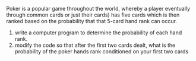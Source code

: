 Poker is a popular game throughout the world, whereby a player eventually 
through common cards or just their cards) has five cards which is then ranked based on
the probability that that 5-card hand rank can occur. 

1. write a computer program to determine the probability of
each hand rank.
2. modify the code so that after the first two cards dealt, what
is the probability of the poker hands rank conditioned on your first two cards

